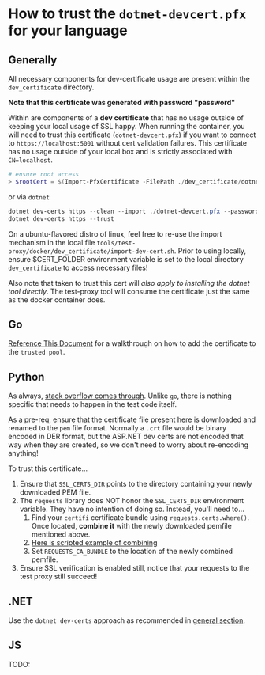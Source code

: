 # How to trust the `dotnet-devcert.pfx` for your language

## Generally

All necessary components for dev-certificate usage are present within the `dev_certificate` directory.

**Note that this certificate was generated with password "password"**

Within are components of a **dev certificate** that has no usage outside of keeping your local usage of SSL happy. When running the container, you will need to trust this certificate (`dotnet-devcert.pfx`) if you want to connect to `https://localhost:5001` without cert validation failures. This certificate has no usage outside of your local box and is strictly associated with `CN=localhost`.

```powershell
# ensure root access
> $rootCert = $(Import-PfxCertificate -FilePath ./dev_certificate/dotnet-devcert.pfx -CertStoreLocation 'Cert:\LocalMachine\Root')
```

or via `dotnet`

```powershell
dotnet dev-certs https --clean --import ./dotnet-devcert.pfx --password="password"
dotnet dev-certs https --trust
```

On a ubuntu-flavored distro of linux, feel free to re-use the import mechanism in the local file `tools/test-proxy/docker/dev_certificate/import-dev-cert.sh`. Prior to using locally, ensure $CERT_FOLDER environment variable is set to the local directory `dev_certificate` to access necessary files!

Also note that taken to trust this cert will _also apply to installing the dotnet tool directly_. The test-proxy tool will consume the certificate just the same as the docker container does.

## Go

[Reference This Document](https://forfuncsake.github.io/post/2017/08/trust-extra-ca-cert-in-go-app/) for a walkthrough on how to add the certificate to the `trusted pool`.

## Python

As always, [stack overflow comes through](https://stackoverflow.com/a/39358282). Unlike `go`, there is nothing specific that needs to happen in the test code itself.

As a pre-req, ensure that the certificate file present [here](https://github.com/Azure/azure-sdk-tools/blob/main/tools/test-proxy/docker/dev_certificate/dotnet-devcert.crt) is downloaded and renamed to the `pem` file format. Normally a `.crt` file would be binary encoded in DER format, but the ASP.NET dev certs are not encoded that way when they are created, so we don't need to worry about re-encoding anything!

To trust this certificate...

1. Ensure that `SSL_CERTS_DIR` points to the directory containing your newly downloaded PEM file.
2. The `requests` library does NOT honor the `SSL_CERTS_DIR` environment variable. They have no intention of doing so. Instead, you'll need to...
   1. Find your `certifi` certificate bundle using `requests.certs.where()`. Once located, **combine it** with the newly downloaded pemfile mentioned above.
   2. [Here is scripted example of combining](https://github.com/Azure/azure-sdk-for-python/commit/3f4ef4d64382edd74a830bfb71622c6fd8edb5c1)
   3. Set `REQUESTS_CA_BUNDLE` to the location of the newly combined pemfile.
3. Ensure SSL verification is enabled still, notice that your requests to the test proxy still succeed!

## .NET

Use the `dotnet dev-certs` approach as recommended in [general section](#generally).

## JS

TODO: